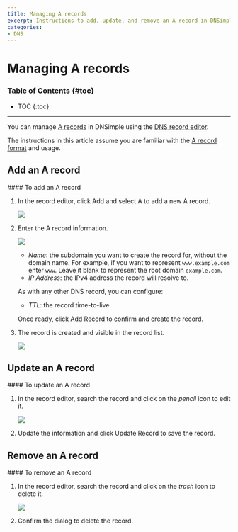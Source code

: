 ```yaml
---
title: Managing A records
excerpt: Instructions to add, update, and remove an A record in DNSimple.
categories:
- DNS
---
```


# Managing A records

### Table of Contents {#toc}

* TOC
{:toc}

---

You can manage [A records](/articles/a-record) in DNSimple using the [DNS record editor](/articles/record-editor).

The instructions in this article assume you are familiar with the [A record format](/articles/a-record#record-format) and usage.


## Add an A record

<div class="section-steps" markdown="1">
#### To add an A record

1.  In the record editor, click <label>Add</label> and select <label>A</label> to add a new A record.

    ![](/files/record-a-create-select.png)

1.  Enter the A record information.

    ![](/files/record-a-create-new.png)

    - _Name_: the subdomain you want to create the record for, without the domain name. For example, if you want to represent `www.example.com` enter `www`. Leave it blank to represent the root domain `example.com`.
    - _IP Address_: the IPv4 address the record will resolve to.

    As with any other DNS record, you can configure:

    - _TTL_: the record time-to-live.

    Once ready, click <label>Add Record</label> to confirm and create the record.

1.  The record is created and visible in the record list.

    ![](/files/record-a-item.png)

</div>


## Update an A record

<div class="section-steps" markdown="1">
#### To update an A record

1.  In the record editor, search the record and click on the _pencil_ icon to edit it.

    ![](/files/record-a-item-edit.png)

1.  Update the information and click <label>Update Record</label> to save the record.
</div>


## Remove an A record

<div class="section-steps" markdown="1">
#### To remove an A record

1.  In the record editor, search the record and click on the _trash_ icon to delete it.

    ![](/files/record-a-item-delete.png)

1.  Confirm the dialog to delete the record.
</div>
